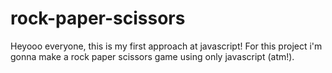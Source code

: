 # rock-paper-scissors

Heyooo everyone, this is my first approach at javascript! For this project i'm gonna make a rock paper scissors game using only javascript (atm!).